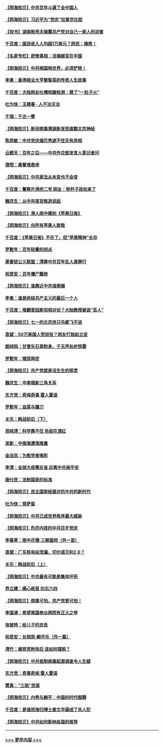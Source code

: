 #### [【网海拾贝】中共百年斗遍了全中国人](../pages/nsc993/n13060020.md?t=07031102) 
#### [【网海拾贝】习近平为“党庆”拉普京壮胆](../pages/nsc993/n13057781.md?t=07031102) 
#### [【投书】湖南殷亮夫揭露共产党对自己一家人的迫害](../pages/nsc993/n13057744.md?t=07031102) 
#### [千百度：国民收入人均超1万美元？网民：搞笑！](../pages/nsc993/n13057692.md?t=07031102) 
#### [【名家专栏】悲惨真相：活摘器官在中国](../pages/nsc993/n13056611.md?t=07031102) 
#### [【网海拾贝】中共祸国殃世界，必须铲除！](../pages/nsc993/n13056011.md?t=07031102) 
#### [李勇：香港报业大亨黎智英的传奇人生故事](../pages/nsc993/n13055258.md?t=07031102) 
#### [千百度：大陆网友吐槽核酸检测：窝了“一肚子火”](../pages/nsc993/n13055194.md?t=07031102) 
#### [吐为快：玉楼春 · 人不治天治](../pages/nsc993/n13054028.md?t=07031102) 
#### [千瑞：千古一孽](../pages/nsc993/n13054016.md?t=07031102) 
#### [【网海拾贝】新冠病毒溯源新发现直戳北京神经](../pages/nsc993/n13052425.md?t=07031102) 
#### [陈思敏：中共党庆烟花秀遮不住天有异相](../pages/nsc993/n13052020.md?t=07031102) 
#### [云鹤天：百年之后——中共外交部发言人答记者问](../pages/nsc993/n13051604.md?t=07031102) 
#### [理悟：毒誓难救命](../pages/nsc993/n13051601.md?t=07031102) 
#### [【网海拾贝】中共家法从未变也不会变](../pages/nsc993/n13050366.md?t=07031102) 
#### [千百度：警察升港府二号 网友：枪杆子政权来了](../pages/nsc993/n13050261.md?t=07031102) 
#### [魏京生：从中共高官叛逃说起](../pages/nsc993/n13048997.md?t=07031102) 
#### [【网海拾贝】港人雨中痛别《苹果日报》](../pages/nsc993/n13048941.md?t=07031102) 
#### [【网海拾贝】向所有苹果人致敬](../pages/nsc993/n13046795.md?t=07031102) 
#### [千百度：《苹果日报》不在了，但“苹果精神”长存](../pages/nsc993/n13046703.md?t=07031102) 
#### [罗慰年：百年较量的拐点](../pages/nsc993/n13046542.md?t=07031102) 
#### [基督徒公义联盟：清算中共百年反人类罪行](../pages/nsc993/n13046499.md?t=07031102) 
#### [祝君安：百年僵尸罄绝](../pages/nsc993/n13045595.md?t=07031102) 
#### [【网海拾贝】谁靠近中共谁倒楣](../pages/nsc993/n13044667.md?t=07031102) 
#### [李勇：谁是终结共产主义的最后一个人](../pages/nsc993/n13044397.md?t=07031102) 
#### [千百度：推翻爱因斯坦相对论？大陆教授被讽“丢人”](../pages/nsc993/n13043908.md?t=07031102) 
#### [【网海拾贝】七一的北京连只鸟都飞不进](../pages/nsc993/n13041377.md?t=07031102) 
#### [袁斌：50万美国人受奴役？网友打脸赵立坚](../pages/nsc993/n13041330.md?t=07031102) 
#### [颜纯钩：甘冒矢石竟粉身，于无声处听惊雷](../pages/nsc993/n13041140.md?t=07031102) 
#### [罗慰年：猪崇拜症](../pages/nsc993/n13041071.md?t=07031102) 
#### [【网海拾贝】共产党就是活生生的邪灵](../pages/nsc993/n13036627.md?t=07031102) 
#### [魏京生：中美俄新三角关系](../pages/nsc993/n13035986.md?t=07031102) 
#### [东方觉：奇闻奇事 雷人雷语](../pages/nsc993/n13035878.md?t=07031102) 
#### [罗慰年：韭菜与镰刀](../pages/nsc993/n13034374.md?t=07031102) 
#### [关乐：韩战前后（下）](../pages/nsc993/n13034113.md?t=07031102) 
#### [郑纯清：科学靠不住 免疫在漂红](../pages/nsc993/n13034093.md?t=07031102) 
#### [吴新：中南海遭海难重](../pages/nsc993/n13034084.md?t=07031102) 
#### [金浴凤：为叛党者喝彩](../pages/nsc993/n13034058.md?t=07031102) 
#### [李清：全球大疫需反省 远离中共保平安](../pages/nsc993/n13033784.md?t=07031102) 
#### [唐付民：法制国家的标准](../pages/nsc993/n13032944.md?t=07031102) 
#### [【网海拾贝】民主国家结盟对抗中共的新时代](../pages/nsc993/n13031717.md?t=07031102) 
#### [吐为快：菩萨蛮](../pages/nsc993/n13030033.md?t=07031102) 
#### [【网海拾贝】中共已成世界秩序最大威胁](../pages/nsc993/n13028138.md?t=07031102) 
#### [【网海拾贝】色厉内荏的中共百岁党庆](../pages/nsc993/n13025582.md?t=07031102) 
#### [李春草：雨中花慢‧三朝国师（外一首）](../pages/nsc993/n13025567.md?t=07031102) 
#### [袁斌：广东核电站泄漏，切尔诺贝利2.0？](../pages/nsc993/n13025475.md?t=07031102) 
#### [关乐：韩战前后（上）](../pages/nsc993/n13025387.md?t=07031102) 
#### [【网海拾贝】中共最有可能是集体坏死](../pages/nsc993/n13023101.md?t=07031102) 
#### [界立建：痛心疾首 勿忘六四](../pages/nsc993/n13022339.md?t=07031102) 
#### [【网海拾贝】病毒可怕，共产党更可怕！](../pages/nsc993/n13020728.md?t=07031102) 
#### [李国涛：希望美国参众两院有正义之举](../pages/nsc993/n13020674.md?t=07031102) 
#### [张彼特：给儿子的忠告](../pages/nsc993/n13018934.md?t=07031102) 
#### [祝君安：长相思‧躺平乐（外一篇）](../pages/nsc993/n13018923.md?t=07031102) 
#### [清竹：被邪灵附体后 该如何摆脱？](../pages/nsc993/n13018877.md?t=07031102) 
#### [【网海拾贝】中共抵制病毒起源调查令人生疑](../pages/nsc993/n13017785.md?t=07031102) 
#### [东方觉：奇事奇闻 雷人雷语](../pages/nsc993/n13017577.md?t=07031102) 
#### [慧真：“三胎”民谣](../pages/nsc993/n13017394.md?t=07031102) 
#### [【网海拾贝】内卷与躺平：中国的时代图腾](../pages/nsc993/n13016128.md?t=07031102) 
#### [千百度：是谁把海归博士姜文华逼成了杀人犯](../pages/nsc993/n13015218.md?t=07031102) 
#### [【网海拾贝】中共如何影响各国的报导](../pages/nsc993/n13012599.md?t=07031102) 

----
#### [ >>> 更早内容 <<< ](../indexes/nsc993-earlier.md)
